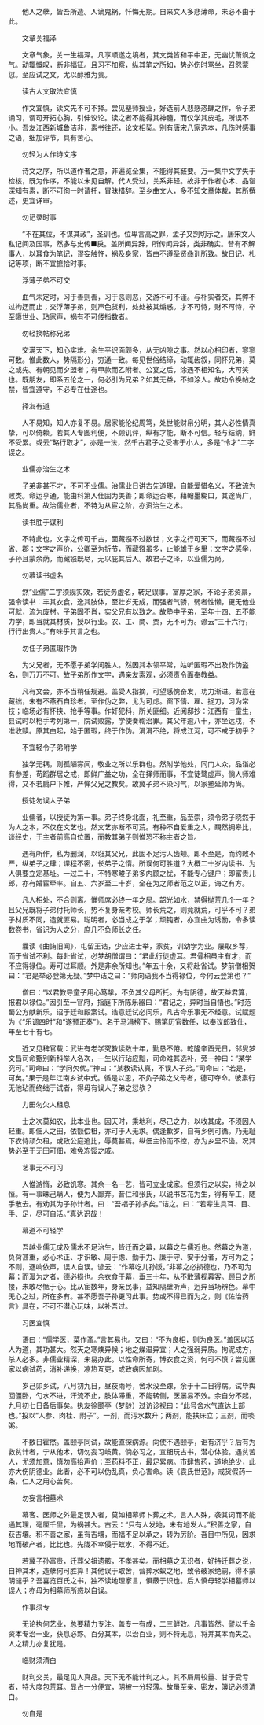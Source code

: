 <!-- { "loadSidebar": true } -->
　　他人之孽，皆吾所造。人谪鬼祸，忏悔无期。自来文人多悲薄命，未必不由于此。

　　文章关福泽

　　文章气象，关一生福泽。凡享顺遂之境者，其文类皆和平中正，无幽忧萧飒之气。动辄慨叹，断非福征。且习不加察，纵其笔之所如，势必伤时骂坐，召怨蒙愆。至应试之文，尤以醇雅为贵。

　　读古人文取法宜慎

　　作文宜慎，读文先不可不择。尝见塾师授业，好选前人悲感恣肆之作，令子弟诵习，谓可开拓心胸，引伸议论。读之者不能得其神髓，而仅学其皮毛，所误不小。吾友江西新城鲁洁非，素书往还，论文相契。别有唐宋八家选本，凡伤时感事之语，细加评节，具有苦心。

　　勿轻为人作诗文序

　　诗文之序，所以道作者之意，非遍览全集，不能得其窾要。万一集中文字失于检核，既为作序，不能以未见自解。代人受过，关系非轻。故非于作者心术、品诣深知有素，断不可徇一时请托，冒昧措辞。至乡曲文人，多不知文章体裁，其所撰述，更宜详审。

　　勿记录时事

　　“不在其位，不谋其政”，圣训也。位卑言高之罪，孟子又剀切示之。唐宋文人私记间及国事，然多与史传■戾。盖所闻异辞，所传闻异辞，类非确实。昔有不解事人，以耳食为笔记，谬妄触忤，祸及身家，皆由不遵圣贤彝训所致。故日记、札记等项，断不宜摭拾时事。

　　浮薄子弟不可交

　　血气未定时，习于善则善，习于恶则恶，交游不可不谨。与朴实者交，其弊不过拘迂而止；交浮薄子弟，则声色货利，处处被其煽惑。才不可恃，财不可恃，卒至隳世业、玷家声，祸有不可偻指数者。

　　勿轻换帖称兄弟

　　交满天下，知心实难。余生平识面颇多，从无凶隙之事。然以心相印者，寥寥可数。惟此数人，势隔形分，穷通一致。每见世俗结缔，动辄齿叙，同怀兄弟，莫之或先。有朝见而夕盟者；有甲款而乙附者。公宴之后，涂遇不相知名，大可笑也。既朋友，即系五伦之一，何必引为兄弟？如其无益，不如涂人。故功令换帖之禁，皆宜遵守，不必专在仕途也。

　　择友有道

　　人不易知，知人亦复不易。居家能伦纪周笃，处世能财帛分明，其人必性情真挚，可以倚赖。若其人专图利便，不顾讥评，纵有才能，断不可信。轻与结纳，鲜不受累。或云“略行取才”，亦是一法，然千古君子之受害于小人，多是“怜才”二字误之。

　　业儒亦治生之术

　　子弟非甚不才，不可不业儒。治儒业日讲古先道理，自能爱惜名义，不致流为败类。命运亨通，能由科第入仕固为美善；即命运否寒，藉翰墨糊口，其途尚广，其品尚重。故治儒业者，不特为从宦之阶，亦资治生之术。

　　读书胜于谋利

　　不特此也，文字之传可千古，面藏镪不过数世；文字之行可天下，而藏镪不过省、郡；文字之声价，公卿至为折节，而藏镪虽多，止能雄于乡里；文字之感孚，子孙且蒙余荫，而藏镪既尽，无以庇其后人。故君子之泽，以业儒为尚。

　　勿慕读书虚名

　　然“业儒”二字须规实效，若徒务虚名，转足误事。富厚之家，不论子弟资禀，强令读书：丰其衣食，逸其肢体，至壮岁无成，而强者气骄，弱者性懒，更无他业可就，流为废材。子弟固不肖，实父兄有以致之。故塾中子弟，至年十四、五不能力学，即当就其材质，授以行业。农、工、商、贾，无不可为。谚云“三十六行，行行出贵人。”有味乎其言之也。

　　勿任子弟匿瑕作伪

　　为父兄者，无不愿子弟学问胜人。然因其本领平常，姑听匿瑕不出及作伪盗名，则万万不可。故子弟所作文字，遇亲友索观，必须责令面奉教益。

　　凡有文会，亦不当稍任规避。盖受人指摘，可望感愧奋发，功力渐进。若意在藏拙，未有不燕石自珍者。至作伪之弊，尤为可虑。窗下倩、雇、捉刀，习为常技；临场必有怀挟、抢手等事。作奸犯科，所关匪细。近阅邸抄：江西有一童生，县试时以枪手考列第一，院试败露，学使奏鞫治罪。其父年逾八十，亦坐远戍，不准收赎。原其由起，始于匿瑕，终于作伪。涓涓不绝，将成江河，可不戒于初乎？

　　不宜轻令子弟附学

　　独学无耦，则孤陋寡闻，敬业之所以乐群也。然附学他处，同门人众，品诣必有参差，苟蹈群居之戒，即鲜广益之功，全在择师而事，不宜徒鹜虚声。倘人师难得，又不若扃户下帷，严惮父兄之教矣。故冀子弟不染习气，以家塾延师为尚。

　　授徒勿误人子弟

　　业儒者，以授徒为第一事。弟子终身北面，礼至重，品至崇，须令弟子晓然于为人之本，不仅在文艺也。然文艺亦断不可荒。有种不自爱重之人，靦然拥皋比，谈经史，于主者前高自位置，而教其弟子则惟恐不称主者之旨。

　　遇有所作，私为删润，以诳其父兄，此固不足污人齿颊。即不至是，而约敕不严，纵弟子之肆；课程不密，长弟子之惰。所误何可胜道？大概二十岁内读书、为人俱要立定基址。一过二十，不特寒畯子弟多内顾之忧，不能专心键户；即富贵儿郎，亦有婚宦牵率。自五、六岁至二十岁，全在为之师者范之以正，诲之有方。

　　凡人相处，不合则离。惟师席必终一年之局。韶光如水，禁得抛荒几个一年？且父兄既将子弟付托师长，势不复身亲考校。师长荒之，则竟就荒，可乎不可？弟子材质不同，造就匪易。聪明者，必当成之于学；顽钝者，亦宜曲为诱励，令多读数卷书，省识为人之分，庶几不负师长之任。

　　曩读《曲詴旧闻》，屯留王诰，少应进士举，家贫，训幼学为业。屡取乡荐，而于省试不利。每赴省试，必梦胡僧谓曰：“君此行徒虚耳。君骨相虽主有才，而不应得禄位。寿可过耳顺。外是非余所知也。”年五十余，又将赴省试。梦前僧相贺曰：“君是举必登第无疑。”梦中诘之曰：“师向语我不当得禄位，今何云登第也？”

　　僧曰：“以君教导童子用心笃挚，不负其父母所托。为有阴德，故天益君算，报君以禄位。”因引至一官府，指庭下所陈乐器曰：“君记之，异时当自悟也。”时范蜀公方献新乐，诏于廷和殿案试。诰意廷试必问乐，凡古今乐事无不经意。试赋题为《“乐调四时”和“遂预正奏”》。名于马涓榜下。赐第历官数任，以奉议郎致仕，年至七十有七。

　　近又见稗官载：武进有老学究教读数十年，勤恳不倦。乾隆辛酉元日，邻叟梦文昌司命甄别新科举人名次，一生以行玷应黜，司命难其选补，旁一神曰：“某学究可。”司命曰：“学问欠优。”神曰：“某教读认真，不误人子弟。”司命曰：“若是，可矣。”果于是年江南乡试中式。循是以思，不负子弟之父母者，德可夺命。彼素行无他玷而终绌于试者，得毋有误人子弟之愆欤？

　　力田勿欠人租息

　　士之次莫如农，此本业也。因天时，乘地利，尽己之力，以收其成，不须因人轻重。即佃人之田，依额偿租，亦可于人无求。偶逢歉岁，自有乡例可循。乃无耻下农恃顽欠租，或致公庭追比，辱莫甚焉。纵佃主怜而不控，亦为乡里不齿。况其势必至于无田可佃，难免冻馁之戚。

　　艺事无不可习

　　人惟游惰，必致饥寒。其余一名一艺，皆可立业成家。但须行之以实，持之以恒。有一事昧己瞒人，便为人鄙弃。昔仁和张氏，以说书艺花为生，得有辛工，随手散去。有劝其为子孙计者。曰：“吾福子孙多矣。”诘之。曰：“若辈生具耳、目、手、足，尽可自活。”真达识哉！

　　幕道不可轻学

　　吾越业儒无成及儒术不足治生，皆迁而之幕，以幕之与儒近也。然幕之为道，负荷甚重，必心术正、才识敏、周于虑、勤于力、廉于守、安于分者，方可为之；不则，逐响依声，误人自误。谚云：“作幕吃儿孙饭。”非幕之必损德也，乃不可为幕；而漫为之者，德必损也。余衣食于幕，垂三十年，从不敢薄视幕客。顾目之所接，未敢尽惬于心。比从宦数年，身亲民事，益知隔壁听声，迥异当场辨色。幕中无心之过，所在多有。甚不愿吾子孙更习此事。势或不得已而为之，则《佐治药言》具在，不可不潜心玩味，以补吾过。

　　习医宜慎

　　语曰：“儒学医，菜作齑。”言其易也。又曰：“不为良相，则为良医。”盖医以活人为道，其功甚大。然天之寒燠异候；地之燥湿异宜；人之强弱异质。拘泥成方，杀人必多。非儒业精深，未易办此。以性命所寄，博衣食之资，何可不慎？尝见医家以病试药，消补递换，凉热互更，或致病因加剧。

　　岁己卯乡试，八月初九日，昼夜雨号，舍水没至踝，余于十二日得病。试毕舆回僵卧，勺水不进，汗流不止，肢体滞重，不能转侧，医屡易不效。余自分不起，九月初七日备后事矣。执友徐颐亭（梦龄）过访诊视曰：“此号舍水气直达上部也。”投以“人参、肉桂、附子”。一剂，而泻水数升；两剂，能扶床立；三剂，而啖粥。

　　不数日霍然。盖颐亭同试，故能直探病源。向使不遇颐亭，讵有济乎？后有为救贫计者，宁从他术，切勿妄习岐黄。倘必习之，宜细玩古书，潜心体验。遇贫苦人，尤须加意，慎勿高抬声价；至药料不正，最足累病。市肆售药，道地绝少，此亦大伤阴德业。此者，必不可以伪乱真，负心害命。读《袁氏世范》，戒货假药一条，仁人之用心苦矣。

　　勿妄言相墓术

　　幕客、医师之外最足误入者，莫如相幕师卜葬之术。言人人殊，袭其词而不能通其理，毫厘千里，为祸甚大。古云：“只有人发地，未有地发人。”积善之家，自获吉壤。积不善之家，虽有吉壤，而福不足以承之，转为厉阶。吾目中所见，因求地而破产者，比比也。先陇不幸侵于蚁水，不得不迁。

　　若冀子孙富贵，迁葬父祖遗骸，不孝甚矣。而相墓之无识者，好持迁葬之说，自神其术，造孽何可胜算！其他误于取舍，营葬水蚁之地，致令破家绝嗣，得不蒙阴谴乎？吾喜览百氏之书，独不读地理家言，惧蔽于识也。后人慎毋轻学相墓师以误人；亦毋为相墓师所惑以自误。

　　作事须专

　　无论执何艺业，总要精力专注。盖专一有成，二三鲜效。凡事皆然。譬以千金资本专治一业，获息必夥。百分其本，以治百业，则不特无息，将并其本而失之。人之精力亦复犹是。

　　临财须清白

　　财利交关，最足见人真品。天下无不能计利之人，其不屑屑较量、甘于受亏者，特大度包荒耳。显占一分便宜，阴被一分轻薄。故虽至亲、密友，簿记必须清白。

　　勿自是

